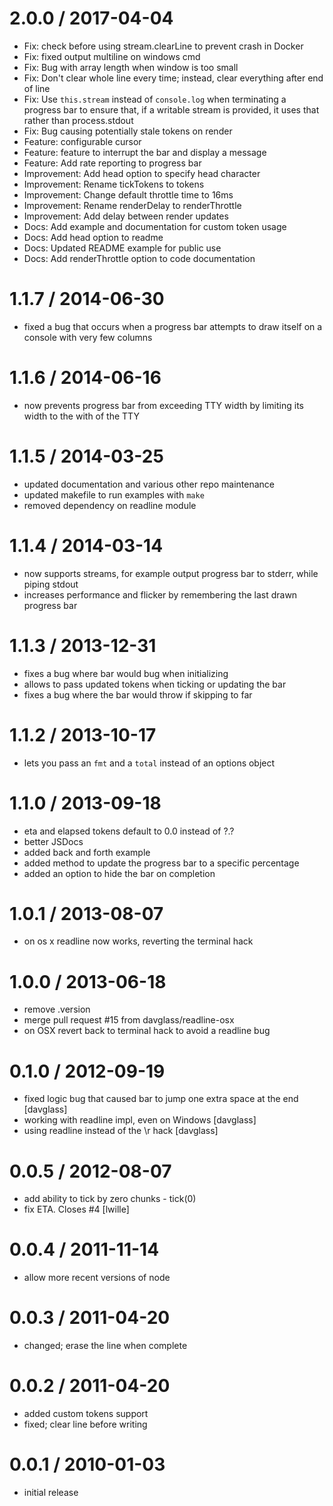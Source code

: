 # 2.0.0 / 2017-04-04

- Fix: check before using stream.clearLine to prevent crash in Docker
- Fix: fixed output multiline on windows cmd
- Fix: Bug with array length when window is too small
- Fix: Don't clear whole line every time; instead, clear everything after end of line
- Fix: Use `this.stream` instead of `console.log` when terminating a progress bar to ensure that, if a writable stream is provided, it uses that rather than process.stdout
- Fix: Bug causing potentially stale tokens on render
- Feature: configurable cursor
- Feature: feature to interrupt the bar and display a message
- Feature: Add rate reporting to progress bar
- Improvement: Add head option to specify head character
- Improvement: Rename tickTokens to tokens
- Improvement: Change default throttle time to 16ms
- Improvement: Rename renderDelay to renderThrottle
- Improvement: Add delay between render updates
- Docs: Add example and documentation for custom token usage
- Docs: Add head option to readme
- Docs: Updated README example for public use
- Docs: Add renderThrottle option to code documentation

# 1.1.7 / 2014-06-30

- fixed a bug that occurs when a progress bar attempts to draw itself
  on a console with very few columns

# 1.1.6 / 2014-06-16

- now prevents progress bar from exceeding TTY width by limiting its width to
  the with of the TTY

# 1.1.5 / 2014-03-25

- updated documentation and various other repo maintenance
- updated makefile to run examples with `make`
- removed dependency on readline module

# 1.1.4 / 2014-03-14

- now supports streams, for example output progress bar to stderr, while piping
  stdout
- increases performance and flicker by remembering the last drawn progress bar

# 1.1.3 / 2013-12-31

- fixes a bug where bar would bug when initializing
- allows to pass updated tokens when ticking or updating the bar
- fixes a bug where the bar would throw if skipping to far

# 1.1.2 / 2013-10-17

- lets you pass an `fmt` and a `total` instead of an options object

# 1.1.0 / 2013-09-18

- eta and elapsed tokens default to 0.0 instead of ?.?
- better JSDocs
- added back and forth example
- added method to update the progress bar to a specific percentage
- added an option to hide the bar on completion

# 1.0.1 / 2013-08-07

- on os x readline now works, reverting the terminal hack

# 1.0.0 / 2013-06-18

- remove .version
- merge pull request #15 from davglass/readline-osx
- on OSX revert back to terminal hack to avoid a readline bug

# 0.1.0 / 2012-09-19

- fixed logic bug that caused bar to jump one extra space at the end [davglass]
- working with readline impl, even on Windows [davglass]
- using readline instead of the \r hack [davglass]

# 0.0.5 / 2012-08-07

- add ability to tick by zero chunks - tick(0)
- fix ETA. Closes #4 [lwille]

# 0.0.4 / 2011-11-14

- allow more recent versions of node

# 0.0.3 / 2011-04-20

- changed; erase the line when complete

# 0.0.2 / 2011-04-20

- added custom tokens support
- fixed; clear line before writing

# 0.0.1 / 2010-01-03

- initial release
